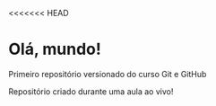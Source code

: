 <<<<<<< HEAD
# Olá, mundo!
 Primeiro repositório versionado do curso Git e GitHub

 Repositório criado durante uma aula ao vivo!
